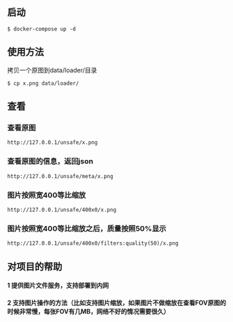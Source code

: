 ## 启动
```
$ docker-compose up -d
```

## 使用方法
拷贝一个原图到data/loader/目录
```
$ cp x.png data/loader/
```

## 查看
### 查看原图
```
http://127.0.0.1/unsafe/x.png
```
### 查看原图的信息，返回json
```
http://127.0.0.1/unsafe/meta/x.png
```
### 图片按照宽400等比缩放
```
http://127.0.0.1/unsafe/400x0/x.png
```
### 图片按照宽400等比缩放之后，质量按照50%显示
```
http://127.0.0.1/unsafe/400x0/filters:quality(50)/x.png
```

## 对项目的帮助
#### 1 提供图片文件服务，支持部署到内网
#### 2 支持图片操作的方法（比如支持图片缩放，如果图片不做缩放在查看FOV原图的时候非常慢，每张FOV有几MB，网络不好的情况需要很久）

